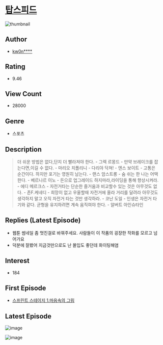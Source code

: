 # [탑스피드](https://comic.naver.com/bestChallenge/list?titleId=773929)
![thumbnail](https://image-comic.pstatic.net/user_contents_data/challenge_comic/2021/06/01/344105/thumbnail_434x330746c6a29_dc51_42a1_ab6c_f81ef9c8adb0_00000441.JPEG)

## Author
- [kw0n****](https://comic.naver.com/artistTitle?id=344105)

## Rating
- 9.46

## View Count
- 28000

## Genre
- 스포츠

## Description
> 더 쉬운 방법은 없다,단지 더 빨라져야 한다. - 그렉 르몽드 - 만약 브레이크를 잡는다면,이길 수 없다. - 마리오 치폴리니 - 다리야 닥쳐! - 엔스 보이트 - 고통은 순간이다. 하지만 포기는 영원히 남는다. - 랜스 암스트롱 - 숨 쉬는 한 나는 어택 한다. - 베르나르 이노 - 돈으로 업그레이드 하지마라,라이딩을 통해 향상시켜라. - 에디 메르크스 - 자전거타는 단순한 즐거움과 비교할수 있는 것은 아무것도 없다. - 존F.케네디 - 희망이 없고 우울할때 자전거에 올라 거리를 달려라 아무것도 생각하지 말고 오직 자전거 타는 것만 생각하라. - 코난 도일 - 인생은 자전거 타기와 같다. 균형을 유지하려면 계속 움직여야 한다. - 알버트 아인슈타인

## Replies (Latest Episode)
- 웹툰 썸네일 좀 멋진걸로 바꿔주세요. 사람들이 이 작품의 굉장한 작화를 모르고 넘어가요
- 덕분에 잘봤어 지금것만으로도 난 몰입도 좋던데 화이팅해염

## Interest
- 184

## First Episode
- [스프린트 스테이지 1.마음속의 그림](https://comic.naver.com/bestChallenge/detail?titleId=773929&no=1)

## Latest Episode
![image](https://image-comic.pstatic.net/user_contents_data/challenge_comic/2021/08/24/344105/upload_7016944889890091061.jpeg)

![image](https://image-comic.pstatic.net/user_contents_data/challenge_comic/2021/08/24/344105/upload_3688556067633312819.jpeg)
